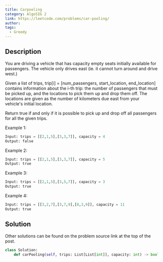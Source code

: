 ```yaml
---
title: Carpooling
category: AlgoSIG 2
link: https://leetcode.com/problems/car-pooling/
author:
tags:
  - Greedy
---
```


## Description

You are driving a vehicle that has capacity empty seats initially available for passengers.  The vehicle only drives east (ie. it cannot turn around and drive west.)

Given a list of trips, trip[i] = [num_passengers, start_location, end_location] contains information about the i-th trip: the number of passengers that must be picked up, and the locations to pick them up and drop them off.  The locations are given as the number of kilometers due east from your vehicle's initial location.

Return true if and only if it is possible to pick up and drop off all passengers for all the given trips. 

Example 1:
```python
Input: trips = [[2,1,5],[3,3,7]], capacity = 4
Output: false
```

Example 2:
```python
Input: trips = [[2,1,5],[3,3,7]], capacity = 5
Output: true
```

Example 3:
```python
Input: trips = [[2,1,5],[3,5,7]], capacity = 3
Output: true
```

Example 4:
```python
Input: trips = [[3,2,7],[3,7,9],[8,3,9]], capacity = 11
Output: true
```

## Solution

Other solutions can be found on the problem source link at the top of the post.

```python
class Solution:
    def carPooling(self, trips: List[List[int]], capacity: int) -> bool:
```
